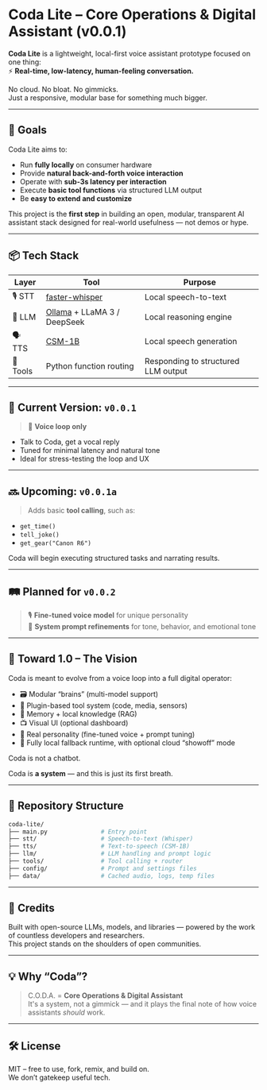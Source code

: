# Coda Lite – Core Operations & Digital Assistant (v0.0.1)

**Coda Lite** is a lightweight, local-first voice assistant prototype focused on one thing:  
⚡ **Real-time, low-latency, human-feeling conversation.**

No cloud. No bloat. No gimmicks.  
Just a responsive, modular base for something much bigger.

---

## 🎯 Goals

Coda Lite aims to:
- Run **fully locally** on consumer hardware
- Provide **natural back-and-forth voice interaction**
- Operate with **sub-3s latency per interaction**
- Execute **basic tool functions** via structured LLM output
- Be **easy to extend and customize**

This project is the **first step** in building an open, modular, transparent AI assistant stack designed for real-world usefulness — not demos or hype.

---

## 📦 Tech Stack

| Layer         | Tool                             | Purpose                        |
|---------------|----------------------------------|--------------------------------|
| 🎙️ STT        | [faster-whisper](https://github.com/guillaumekln/faster-whisper)  | Local speech-to-text          |
| 🧠 LLM        | [Ollama](https://ollama.com/) + LLaMA 3 / DeepSeek   | Local reasoning engine        |
| 🗣️ TTS        | [CSM-1B](https://huggingface.co/myshell-ai/CSM)       | Local speech generation       |
| 🔧 Tools      | Python function routing          | Responding to structured LLM output |

---

## 🚀 Current Version: `v0.0.1`

> 🔁 **Voice loop only**
- Talk to Coda, get a vocal reply
- Tuned for minimal latency and natural tone
- Ideal for stress-testing the loop and UX

---

## 🔜 Upcoming: `v0.0.1a`
> Adds basic **tool calling**, such as:
- `get_time()`
- `tell_joke()`
- `get_gear("Canon R6")`

Coda will begin executing structured tasks and narrating results.

---

## 🛤️ Planned for `v0.0.2`
> 🎙️ **Fine-tuned voice model** for unique personality  
> 🧠 **System prompt refinements** for tone, behavior, and emotional tone

---

## 🔮 Toward 1.0 – The Vision

Coda is meant to evolve from a voice loop into a full digital operator:

- 🗃️ Modular “brains” (multi-model support)
- 🔌 Plugin-based tool system (code, media, sensors)
- 🧠 Memory + local knowledge (RAG)
- 📺 Visual UI (optional dashboard)
- 💬 Real personality (fine-tuned voice + prompt tuning)
- 🔐 Fully local fallback runtime, with optional cloud “showoff” mode

Coda is not a chatbot.

Coda is **a system** — and this is just its first breath.

---

## 📁 Repository Structure

```bash
coda-lite/
├── main.py               # Entry point
├── stt/                  # Speech-to-text (Whisper)
├── tts/                  # Text-to-speech (CSM-1B)
├── llm/                  # LLM handling and prompt logic
├── tools/                # Tool calling + router
├── config/               # Prompt and settings files
├── data/                 # Cached audio, logs, temp files
```

---

## 🙏 Credits

Built with open-source LLMs, models, and libraries — powered by the work of countless developers and researchers.  
This project stands on the shoulders of open communities.

---

## 💡 Why “Coda”?

> C.O.D.A. = **Core Operations & Digital Assistant**  
It's a system, not a gimmick — and it plays the final note of how voice assistants *should* work.

---

## 🛠️ License

MIT – free to use, fork, remix, and build on.  
We don’t gatekeep useful tech.
